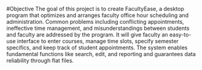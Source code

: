 #Objective
The goal of this project is to create FacultyEase, a desktop program that optimizes and arranges faculty office hour scheduling and administration. Common problems including conflicting appointments, ineffective time management, and misunderstandings between students and faculty are addressed by the program. It will give faculty an easy-to-use interface to enter courses, manage time slots, specify semester specifics, and keep track of student appointments. The system enables fundamental functions like search, edit, and reporting and guarantees data reliability through flat files.
